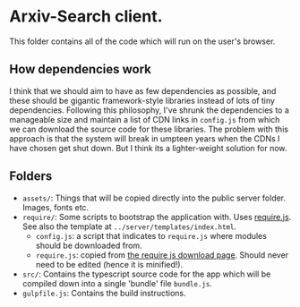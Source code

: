 # Arxiv-Search client.

This folder contains all of the code which will run on the user's browser.

## How dependencies work

I think that we should aim to have as few dependencies as possible, and these should be gigantic framework-style libraries instead of lots of tiny dependencies. Following this philosophy, I've shrunk the dependencies to a manageable size and maintain a list of CDN links in `config.js` from which we can download the source code for these libraries. The problem with this approach is that the system will break in umpteen years when the CDNs I have chosen get shut down. But I think its a lighter-weight solution for now.

## Folders

- `assets/`: Things that will be copied directly into the public server folder. Images, fonts etc.
- `require/`: Some scripts to bootstrap the application with. Uses [require.js](https://www.requirejs.org). See also the template at `../server/templates/index.html`.
    + `config.js`: a script that indicates to `require.js` where modules should be downloaded from.
    + `require.js`: copied from [the require js download page](http://www.requirejs.org/docs/download.html). Should never need to be edited (hence it is minified!).
- `src/`: Contains the typescript source code for the app which will be compiled down into a single 'bundle' file `bundle.js`.
- `gulpfile.js`: Contains the build instructions.